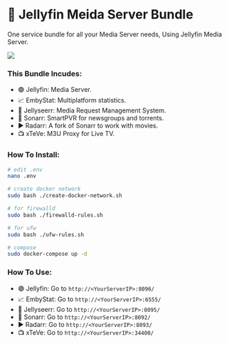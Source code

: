 # 🐋 Jellyfin Meida Server Bundle
One service bundle for all your Media Server needs, Using Jellyfin Media Server.

![](https://raw.githubusercontent.com/jellyfin/jellyfin-ux/master/branding/SVG/banner-logo-solid.svg)

### This Bundle Incudes:
- 🟣 Jellyfin: Media Server.
- 📈 EmbyStat: Multiplatform statistics.
- 🐙 Jellyseerr: Media Request Management System.
- 🔷 Sonarr: SmartPVR for newsgroups and torrents.
- ▶️ Radarr: A fork of Sonarr to work with movies.
- 📺 xTeVe: M3U Proxy for Live TV.

### How To Install:
```sh
# edit .env
nano .env

# create docker network
sudo bash ./create-docker-network.sh

# for firewalld
sudo bash ./firewalld-rules.sh

# for ufw
sudo bash ./ufw-rules.sh

# compose
sudo docker-compose up -d

```

### How To Use:
- 🟣 Jellyfin: Go to `http://<YourServerIP>:8096/`
- 📈 EmbyStat: Go to `http://<YourServerIP>:6555/`
- 🐙 Jellyseerr: Go to `http://<YourServerIP>:8095/`
- 🔷 Sonarr: Go to `http://<YourServerIP>:8092/`
- ▶️ Radarr: Go to `http://<YourServerIP>:8093/`
- 📺 xTeVe: Go to `http://<YourServerIP>:34400/`
